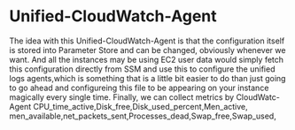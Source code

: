 # Unified-CloudWatch-Agent

The idea with this Unified-CloudWatch-Agent is that the configuration itself is stored into Parameter Store and can be changed, obviously whenever we want. And all the instances may be using EC2 user data would simply fetch this configuration directly from SSM and use this to configure the unified logs agents,which is something that is a little bit easier to do than just going to go ahead and configureing this file to be appearing on your instance magically every single time. Finally, we can collect metrics by CloudWatc-Agent CPU_time_active,Disk_free,Disk_used_percent,Men_active, men_available,net_packets_sent,Processes_dead,Swap_free,Swap_used, 
